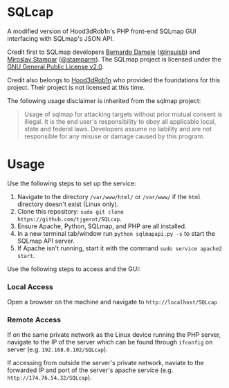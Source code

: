 # SQLcap

A modified version of Hood3dRob1n's PHP front-end SQLmap GUI interfacing with SQLmap's JSON API.

Credit first to SQLmap developers [Bernardo Damele](bernardo@sqlmap.org) ([@insuisb](https://twitter.com/inquisb)) and [Miroslav Stampar](miroslav@sqlmap.org) ([@stamparm](https://twitter.com/stamparm)). The SQLmap project is licensed under the [GNU General Public License v2.0](http://www.gnu.org/licenses/gpl-2.0.html).

Credit also belongs to [Hood3dRob1n](https://github.com/Hood3dRob1n) who provided the foundations for this project. Their project is not licensed at this time.

The following usage disclaimer is inherited from the sqlmap project:

> Usage of sqlmap for attacking targets without prior mutual consent is illegal. It is the end user's responsibility to obey all applicable local, state and federal laws. Developers assume no liability and are not responsible for any misuse or damage caused by this program.

# Usage

Use the following steps to set up the service:

 1. Navigate to the directory `/var/www/html/` or `/var/www/` if the `html` directory doesn't exist (Linux only).
 2. Clone this repository: `sudo git clone https://github.com/tjgerot/SQLcap`.
 3. Ensure Apache, Python, SQLmap, and PHP are all installed.
 4. In a new terminal tab/window run `python sqlmapapi.py -s` to start the SQLmap API server.
 5. If Apache isn't running, start it with the command `sudo service apache2 start`.

Use the following steps to access and the GUI:

### Local Access

Open a browser on the machine and navigate to `http://localhost/SQLcap`

### Remote Access

If on the same private network as the Linux device running the PHP server, navigate to the IP of the server which can be found through `ifconfig` on server (e.g. `192.168.0.102/SQLcap`).

If accessing from outside the server's private network, naviate to the forwarded IP and port of the server's apache service (e.g. `http://174.76.54.32/SQLcap`).
